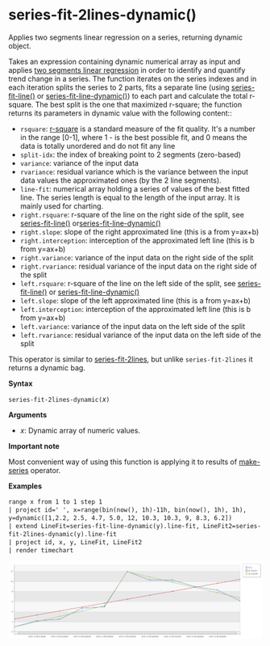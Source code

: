 # series-fit-2lines-dynamic()

Applies two segments linear regression on a series, returning dynamic object.  

Takes an expression containing dynamic numerical array as input and applies [two segments linear regression](https://en.wikipedia.org/wiki/Segmented-regression) in order to identify and quantify trend change in a series. The function iterates on the series indexes and in each iteration splits the series to 2 parts, fits a separate line (using [series-fit-line()](series-fit-linefunction.md) or [series-fit-line-dynamic()](series-fit-line-dynamicfunction.md)) to each part and calculate the total r-square. The best split is the one that maximized r-square; the function returns its parameters in dynamic value with the following content::
* `rsquare`: [r-square](https://en.wikipedia.org/wiki/Coefficient-of-determination) is a standard measure of the fit quality. It's a number in the range [0-1], where 1 - is the best possible fit, and 0 means the data is totally unordered and do not fit any line
* `split-idx`: the index of breaking point to 2 segments (zero-based)
* `variance`: variance of the input data
* `rvariance`: residual variance which is the variance between the input data values the approximated ones (by the 2 line segments).
* `line-fit`: numerical array holding a series of values of the best fitted line. The series length is equal to the length of the input array. It is mainly used for charting.
* `right.rsquare`: r-square of the line on the right side of the split, see [series-fit-line()](series-fit-linefunction.md) or[series-fit-line-dynamic()](series-fit-line-dynamicfunction.md)
* `right.slope`: slope of the right approximated line (this is a from y=ax+b)
* `right.interception`: interception of the approximated left line (this is b from y=ax+b)
* `right.variance`: variance of the input data on the right side of the split
* `right.rvariance`: residual variance of the input data on the right side of the split
* `left.rsquare`: r-square of the line on the left side of the split, see [series-fit-line()](series-fit-linefunction.md) or [series-fit-line-dynamic()](series-fit-line-dynamicfunction.md)
* `left.slope`: slope of the left approximated line (this is a from y=ax+b)
* `left.interception`: interception of the approximated left line (this is b from y=ax+b)
* `left.variance`: variance of the input data on the left side of the split
* `left.rvariance`: residual variance of the input data on the left side of the split

This operator is similar to [series-fit-2lines](series-fit-2linesfunction.md), but unlike `series-fit-2lines` it returns a dynamic bag.

**Syntax**

`series-fit-2lines-dynamic(`*x*`)`

**Arguments**

* *x*: Dynamic array of numeric values.  

**Important note**

Most convenient way of using this function is applying it to results of [make-series](make-seriesoperator.md) operator.

**Examples**

```kusto
range x from 1 to 1 step 1
| project id=' ', x=range(bin(now(), 1h)-11h, bin(now(), 1h), 1h), y=dynamic([1,2.2, 2.5, 4.7, 5.0, 12, 10.3, 10.3, 9, 8.3, 6.2])
| extend LineFit=series-fit-line-dynamic(y).line-fit, LineFit2=series-fit-2lines-dynamic(y).line-fit
| project id, x, y, LineFit, LineFit2
| render timechart
```

![](./Images/samples/series-fit-2lines.png)



